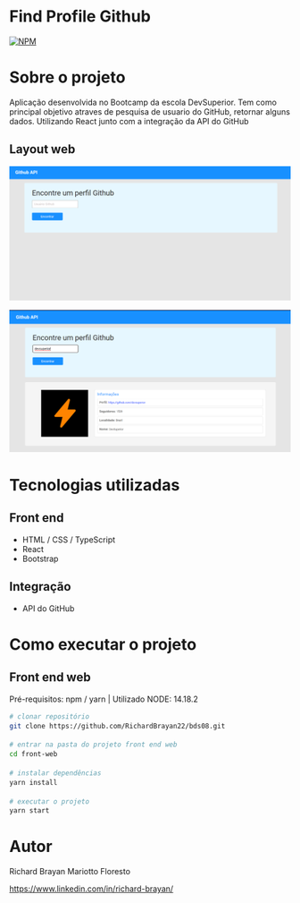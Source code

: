 # Find Profile Github 
[![NPM](https://img.shields.io/npm/l/react)](https://github.com/RichardBrayan22/bds08/blob/main/LICENSE) 

# Sobre o projeto
Aplicação desenvolvida no Bootcamp da escola DevSuperior. Tem como principal objetivo atraves de pesquisa de usuario do GitHub, retornar alguns dados. Utilizando React junto com a integração da API do GitHub

## Layout web
![Web](https://github.com/RichardBrayan22/assets/blob/main/Profile-github/web1.png)

![Web](https://github.com/RichardBrayan22/assets/blob/main/Profile-github/web2.png)

# Tecnologias utilizadas 
## Front end
- HTML / CSS / TypeScript
- React
- Bootstrap

## Integração
- API do GitHub

# Como executar o projeto

## Front end web
Pré-requisitos: npm / yarn | Utilizado NODE: 14.18.2

```bash
# clonar repositório
git clone https://github.com/RichardBrayan22/bds08.git

# entrar na pasta do projeto front end web
cd front-web

# instalar dependências
yarn install

# executar o projeto
yarn start
```

# Autor

Richard Brayan Mariotto Floresto

https://www.linkedin.com/in/richard-brayan/
